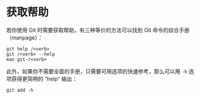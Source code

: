 # 获取帮助

若你使用 Git 时需要获取帮助，有三种等价的方法可以找到 Git 命令的综合手册（manpage）：

```
git help /<verb>
git /<verb> --help
man git-/<verb>
```

此外，如果你不需要全面的手册，只需要可用选项的快速参考，那么可以用 ```-h``` 选项获得更简明的 “help” 输出：

```
git add -h
```
